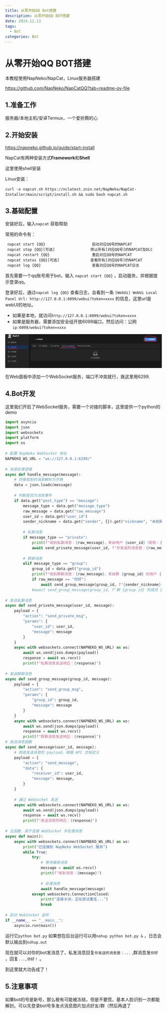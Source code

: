 ```yaml
---
title: 从零开始QQ Bot搭建
description: 从零开始QQ BOT搭建 
date: 2024.12.13
tags: 
  - Bot
categories: Bot
---
```


# 从零开始QQ BOT搭建

本教程使用NapNeko/NapCat，Linux服务器搭建

https://github.com/NapNeko/NapCatQQ?tab=readme-ov-file

## 1.准备工作

服务器/本地主机/安卓Termux，一个爱折腾的心

## 2.开始安装

https://napneko.github.io/guide/start-install

NapCat有两种安装方式**Framework**和**Shell** 

这里使用shell安装

Linux安装：

`curl -o napcat.sh https://nclatest.znin.net/NapNeko/NapCat-Installer/main/script/install.sh && sudo bash napcat.sh`

## 3.基础配置

安装好后，输入`napcat` 获取帮助

常用的命令有：

```python
 napcat start {QQ}                     启动对应QQ号的NAPCAT
 napcat stop {QQ}[可选]                停止所有[对应QQ号]的NAPCAT及DLC
 napcat restart {QQ}                   重启对应QQ号的NAPCAT
 napcat status {QQ}[可选]              查看所有[对应QQ号]的NAPCAT
 napcat log {QQ}                       查看对应QQ号的NAPCAT日志
```

首先需要一个qq账号用于bot，输入 `napcat start {QQ}` ，启动服务，并根据提示登录qq。

登录好后，通过`napcat log {QQ}` 查看日志，会看到一条 `[WebUi] WebUi Local Panel Url: http://127.0.0.1:6099/webui?token=xxxx` 的信息，这里url是webUI的地址。

- 如果是本地，就访问`http://127.0.0.1:6099/webui?token=xxxx`
- 如果是服务器，需要添加安全组开放6099端口，然后访问：公网`ip:6099/webui?token=xxxx`

![image.png](../public/image.png)

在Web面板中添加一个WebSocket服务，端口不冲突就行，我这里用6299.

## 4.Bot开发

这里我们开启了WebSocket服务，需要一个对接的脚本，这里提供一个python的demo

```python
import asyncio
import json
import websockets
import platform
import os

# 配置 NapNeko WebSocket 地址
NAPNEKO_WS_URL = "ws://127.0.0.1:6299/"

# 消息处理逻辑
async def handle_message(message):
    # 将接收到的消息解析为字典
    data = json.loads(message)

    # 判断是否为消息事件
    if data.get("post_type") == "message":
        message_type = data.get("message_type")
        raw_message = data.get("raw_message")
        user_id = data.get("user_id")
        sender_nickname = data.get("sender", {}).get("nickname", "未知昵称")

        # 私聊消息
        if message_type == "private":
            print(f"收到私聊消息：{raw_message}，来自用户 {user_id}（昵称：{sender_nickname}）")
            await send_private_message(user_id, f"你发送的消息是：{raw_message}")

        # 群聊消息
        elif message_type == "group":
            group_id = data.get("group_id")
            print(f"收到群聊消息：{raw_message}，来自群 {group_id} 的用户 {user_id}（昵称：{sender_nickname}）")
            if raw_message == "你好":
                await send_group_message(group_id, f"{sender_nickname}，你好！")
            #await send_group_message(group_id, f"群 {group_id} 的成员 {sender_nickname} 说：{raw_message}")

# 发送私聊消息
async def send_private_message(user_id, message):
    payload = {
        "action": "send_private_msg",
        "params": {
            "user_id": user_id,
            "message": message
        }
    }
    async with websockets.connect(NAPNEKO_WS_URL) as ws:
        await ws.send(json.dumps(payload))
        response = await ws.recv()
        print(f"私聊消息发送响应：{response}")

# 发送群聊消息
async def send_group_message(group_id, message):
    payload = {
        "action": "send_group_msg",
        "params": {
            "group_id": group_id,
            "message": message
        }
    }
    async with websockets.connect(NAPNEKO_WS_URL) as ws:
        await ws.send(json.dumps(payload))
        response = await ws.recv()
        print(f"群聊消息发送响应：{response}")
# 发送消息函数
async def send_message(user_id, message):
    # 构造发送消息的 payload，根据 API 文档定义
    payload = {
        "action": "send_message",
        "data": {
            "receiver_id": user_id,
            "message": message,
        }
    }

    # 通过 WebSocket 发送
    async with websockets.connect(NAPNEKO_WS_URL) as ws:
        await ws.send(json.dumps(payload))
        response = await ws.recv()
        print(f"发送消息的响应：{response}")

# 主函数，用于连接 WebSocket 并处理消息
async def main():
    async with websockets.connect(NAPNEKO_WS_URL) as ws:
        print("已连接到 NapNeko WebSocket 服务")
        while True:
            try:
                # 等待接收消息
                message = await ws.recv()
                print(f"收到消息：{message}")

                # 处理消息
                await handle_message(message)
            except websockets.ConnectionClosed:
                print("连接关闭，正在尝试重连...")
                break

# 启动 WebSocket 监听
if __name__ == "__main__":
    asyncio.run(main())
```

运行它`python bot.py` 如果想在后台运行可以用`nohup python bot.py &` ，日志会默认输出到`nohup.out` 

现在就可以对你的bot发消息了，私发消息回复`你发送的消息是：...` ,群消息发`你好` ，回复`...,你好！` 。

到这里就大功告成了！

## 5.注意事项

如果bot的号是新号，那么极有可能被冻结，但是不要慌，基本人脸识别一次都能解封。可以先登录bot号多发点消息图片加点好友/群（然后再退了
